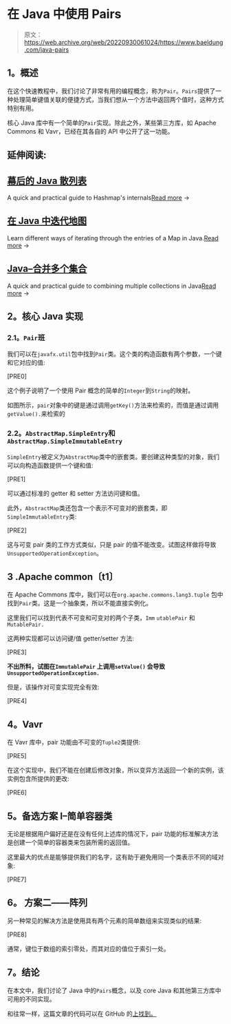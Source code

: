 # 在 Java 中使用 Pairs

> 原文：<https://web.archive.org/web/20220930061024/https://www.baeldung.com/java-pairs>

## **1。概述**

在这个快速教程中，我们讨论了非常有用的编程概念，称为`Pair`。`Pairs`提供了一种处理简单键值关联的便捷方式，当我们想从一个方法中返回两个值时，这种方式特别有用。

核心 Java 库中有一个简单的`Pair`实现。除此之外，某些第三方库，如 Apache Commons 和 Vavr，已经在其各自的 API 中公开了这一功能。

## 延伸阅读:

## [幕后的 Java 散列表](/web/20220808151525/https://www.baeldung.com/java-hashmap-advanced)

A quick and practical guide to Hashmap's internals[Read more](/web/20220808151525/https://www.baeldung.com/java-hashmap-advanced) →

## [在 Java 中迭代地图](/web/20220808151525/https://www.baeldung.com/java-iterate-map)

Learn different ways of iterating through the entries of a Map in Java.[Read more](/web/20220808151525/https://www.baeldung.com/java-iterate-map) →

## [Java–合并多个集合](/web/20220808151525/https://www.baeldung.com/java-combine-multiple-collections)

A quick and practical guide to combining multiple collections in Java[Read more](/web/20220808151525/https://www.baeldung.com/java-combine-multiple-collections) →

## **2。核心 Java 实现**

### **2.1。`Pair`班**

我们可以在`javafx.util`包中找到`Pair`类。这个类的构造函数有两个参数，一个键和它对应的值:

[PRE0]

这个例子说明了一个使用 Pair 概念的简单的`Integer`到`String`的映射。

如图所示，`pair`对象中的键是通过调用`getKey()`方法来检索的，而值是通过调用`getValue().`来检索的

### **2.2。`AbstractMap.SimpleEntry`和`AbstractMap.SimpleImmutableEntry`**

`SimpleEntry`被定义为`AbstractMap`类中的嵌套类。要创建这种类型的对象，我们可以向构造函数提供一个键和值:

[PRE1]

可以通过标准的 getter 和 setter 方法访问键和值。

此外，`AbstractMap`类还包含一个表示不可变对的嵌套类，即`SimpleImmutableEntry`类:

[PRE2]

这与可变 pair 类的工作方式类似，只是 pair 的值不能改变。试图这样做将导致`UnsupportedOperationException`。

## **3 .Apache common〔t1〕**

在 Apache Commons 库中，我们可以在`org.apache.commons.lang3.tuple` 包中找到`Pair`类。这是一个抽象类，所以不能直接实例化。

这里我们可以找到代表不可变和可变对的两个子类，`Imm` `utablePair` 和`MutablePair.`

这两种实现都可以访问键/值 getter/setter 方法:

[PRE3]

**不出所料，试图在`ImmutablePair` 上调用`setValue()` 会导致`UnsupportedOperationException.`**

但是，该操作对可变实现完全有效:

[PRE4]

## **4。Vavr**

在 Vavr 库中，pair 功能由不可变的`Tuple2`类提供:

[PRE5]

在这个实现中，我们不能在创建后修改对象，所以变异方法返回一个新的实例，该实例包含所提供的更改:

[PRE6]

## **5。备选方案 I–简单容器类**

无论是根据用户偏好还是在没有任何上述库的情况下，pair 功能的标准解决方法是创建一个简单的容器类来包装所需的返回值。

这里最大的优点是能够提供我们的名字，这有助于避免用同一个类表示不同的域对象:

[PRE7]

## **6。** **方案二——阵列**

另一种常见的解决方法是使用具有两个元素的简单数组来实现类似的结果:

[PRE8]

通常，键位于数组的索引零处，而其对应的值位于索引一处。

## **7。结论**

在本文中，我们讨论了 Java 中的`Pairs`概念，以及 core Java 和其他第三方库中可用的不同实现。

和往常一样，这篇文章的代码可以在 GitHub 的[上找到。](https://web.archive.org/web/20220808151525/https://github.com/eugenp/tutorials/tree/master/libraries-4)